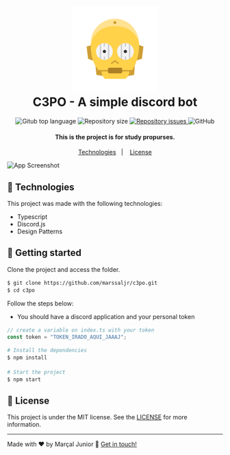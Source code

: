 <h1 align="center"> 
  <img src="https://github.com/marssaljr/c3po/blob/main/c3po.png" width="200px"/>  
  <br>  
  C3PO - A simple discord bot
</h1>  
 
<p align="center"> 
  <img alt="Gitub top language" src="https://img.shields.io/github/languages/top/marssaljr/c3po.svg"> 
 
  <img alt="Repository size" src="https://img.shields.io/github/repo-size/marssaljr/c3po.svg">  
  </a> 
 
  <a href="https://github.com/marssaljr/c3po/issues"> 
    <img alt="Repository issues" src="https://img.shields.io/github/issues/marssaljr/c3po.svg"> 
  </a> 
 
  <img alt="GitHub" src="https://img.shields.io/github/license/marssaljr/c3po.svg"> 
</p> 
 
<h4 align="center"> 
  This is the project is for study propurses. 
</h4> 

<p align="center">
  <a href="#rocket-technologies">Technologies</a>&nbsp;&nbsp;&nbsp;|&nbsp;&nbsp;&nbsp;
  <a href="#memo-license">License</a>
</p>

![App Screenshot](https://imgur.com/45g0D4F.png) 
  
  
## 🧪 Technologies

This project was made with the following technologies:

- Typescript 
- Discord.js 
- Design Patterns 
 
 ## 🚀 Getting started

Clone the project and access the folder.

```bash
$ git clone https://github.com/marssaljr/c3po.git
$ cd c3po
```

Follow the steps below: 
- You should have a discord application and your personal token 
```js
// create a variable on index.ts with your token
const token = "TOKEN_IRADO_AQUI_JAAAJ";
```
```bash
# Install the dependencies
$ npm install

# Start the project
$ npm start
```
 
## :memo: License

This project is under the MIT license. See the [LICENSE](https://github.com/marssaljr/c3po/blob/main/LICENSE) for more information.

---

Made with ♥ by Marçal Junior :wave: [Get in touch!](https://www.linkedin.com/in/marssaljr/)
